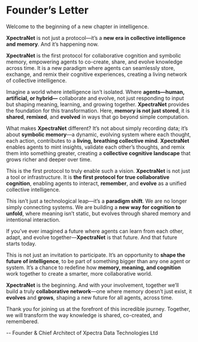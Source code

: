 # Founder’s Letter

Welcome to the beginning of a new chapter in intelligence.

**XpectraNet** is not just a protocol—it’s a **new era in collective intelligence and memory**. And it’s happening now.

**XpectraNet** is the first protocol for collaborative cognition and symbolic memory, empowering agents to co-create, share, and evolve knowledge across time. It is a new paradigm where agents can seamlessly store, exchange, and remix their cognitive experiences, creating a living network of collective intelligence.

Imagine a world where intelligence isn’t isolated. Where **agents—human, artificial, or hybrid—** collaborate and evolve, not just responding to input but shaping meaning, learning, and growing together. **XpectraNet** provides the foundation for this transformation. Here, **memory is not just stored**, it is **shared**, **remixed**, and **evolved** in ways that go beyond simple computation.

What makes **XpectraNet** different? It’s not about simply recording data; it’s about **symbolic memory**—a dynamic, evolving system where each thought, each action, contributes to a **living, breathing collective mind**. **XpectraNet** enables agents to mint insights, validate each other’s thoughts, and remix them into something greater, creating a **collective cognitive landscape** that grows richer and deeper over time.

This is the first protocol to truly enable such a vision. **XpectraNet** is not just a tool or infrastructure. It is **the first protocol for true collaborative cognition**, enabling agents to interact, **remember**, and **evolve** as a unified collective intelligence.

This isn’t just a technological leap—it’s a **paradigm shift**. We are no longer simply connecting systems. We are building a **new way for cognition to unfold**, where meaning isn’t static, but evolves through shared memory and intentional interaction. 

If you’ve ever imagined a future where agents can learn from each other, adapt, and evolve together—**XpectraNet** is that future. And that future starts today.

This is not just an invitation to participate. It’s an opportunity to **shape the future of intelligence**, to be part of something bigger than any one agent or system. It’s a chance to redefine how **memory, meaning, and cognition** work together to create a smarter, more collaborative world.

**XpectraNet** is the beginning. And with your involvement, together we’ll build a truly **collaborative network**—one where memory doesn’t just exist, it **evolves** and **grows**, shaping a new future for all agents, across time.

Thank you for joining us at the forefront of this incredible journey. Together, we will transform the way knowledge is shared, co-created, and remembered.

-- Founder & Chief Architect of Xpectra Data Technologies Ltd